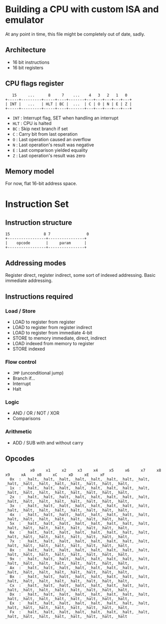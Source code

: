# Building a CPU with custom ISA and emulator

At any point in time, this file might be completely out of date, sadly.

## Architecture

* 16 bit instructions
* 16 bit registers

## CPU flags register

```
   15     ...      8     7    ...    4   3   2   1   0
+-----+---------+-----+----+-------+---+---+---+---+---+
| INT |   ...   | HLT | BC |  ...  | C | O | N | E | Z |
+-----+---------+-----+----+-------+---+---+---+---+---+
```

* `INT` : Interrupt flag, SET when handling an interrupt
* `HLT` : CPU is halted
* `BC` : Skip next branch if set
* `C` : Carry bit from last operation
* `O` : Last operation caused an overflow
* `N` : Last operation's result was negative
* `E` : Last comparison yielded equality
* `Z` : Last operation's result was zero

## Memory model

For now, flat 16-bit address space.

# Instruction Set

## Instruction structure

```
15               8 7                0
+-----------------+----------------+
|    opcode       |     param      |
+-----------------+----------------+
```

## Addressing modes

Register direct, register indirect, some sort of indexed addressing.
Basic immediate addressing.

## Instructions required

### Load / Store

*    LOAD to register from register
*    LOAD to register from register indirect
*    LOAD to register from immediate 4-bit
*    STORE to memory   immediate, direct, indirect
*    LOAD  indexed from memory to register
*    STORE indexed


### Flow control

*    `JMP` (unconditional jump)
*    Branch if...
*    Interrupt
*    Halt

### Logic

*    AND / OR / NOT / XOR
*    Comparisons

### Arithmetic

*    ADD / SUB with and without carry


## Opcodes
```
           x0     x1     x2     x3     x4     x5     x6     x7     x8     x9     xA     xB     xC     xD     xE     xF
  0x  :  _halt, _halt, _halt, _halt, _halt, _halt, _halt, _halt, _halt, _halt, _halt, _halt, _halt, _halt, _halt, _halt,
  1x  :  _halt, _halt, _halt, _halt, _halt, _halt, _halt, _halt, _halt, _halt, _halt, _halt, _halt, _halt, _halt, _halt,
  2x  :  _halt, _halt, _halt, _halt, _halt, _halt, _halt, _halt, _halt, _halt, _halt, _halt, _halt, _halt, _halt, _halt,
  3x  :  _halt, _halt, _halt, _halt, _halt, _halt, _halt, _halt, _halt, _halt, _halt, _halt, _halt, _halt, _halt, _halt,
  4x  :  _halt, _halt, _halt, _halt, _halt, _halt, _halt, _halt, _halt, _halt, _halt, _halt, _halt, _halt, _halt, _halt,
  5x  :  _halt, _halt, _halt, _halt, _halt, _halt, _halt, _halt, _halt, _halt, _halt, _halt, _halt, _halt, _halt, _halt,
  6x  :  _halt, _halt, _halt, _halt, _halt, _halt, _halt, _halt, _halt, _halt, _halt, _halt, _halt, _halt, _halt, _halt,
  7x  :  _halt, _halt, _halt, _halt, _halt, _halt, _halt, _halt, _halt, _halt, _halt, _halt, _halt, _halt, _halt, _halt,
  8x  :  _halt, _halt, _halt, _halt, _halt, _halt, _halt, _halt, _halt, _halt, _halt, _halt, _halt, _halt, _halt, _halt,
  9x  :  _halt, _halt, _halt, _halt, _halt, _halt, _halt, _halt, _halt, _halt, _halt, _halt, _halt, _halt, _halt, _halt,
  Ax  :  _halt, _halt, _halt, _halt, _halt, _halt, _halt, _halt, _halt, _halt, _halt, _halt, _halt, _halt, _halt, _halt,
  Bx  :  _halt, _halt, _halt, _halt, _halt, _halt, _halt, _halt, _halt, _halt, _halt, _halt, _halt, _halt, _halt, _halt,
  Cx  :  _halt, _halt, _halt, _halt, _halt, _halt, _halt, _halt, _halt, _halt, _halt, _halt, _halt, _halt, _halt, _halt,
  Dx  :  _halt, _halt, _halt, _halt, _halt, _halt, _halt, _halt, _halt, _halt, _halt, _halt, _halt, _halt, _halt, _halt,
  Ex  :  _halt, _halt, _halt, _halt, _halt, _halt, _halt, _halt, _halt, _halt, _halt, _halt, _halt, _halt, _halt, _halt,
  Fx  :  _halt, _halt, _halt, _halt, _halt, _halt, _halt, _halt, _halt, _halt, _halt, _halt, _halt, _halt, _halt, _halt
```
